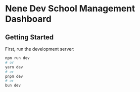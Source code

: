 # Nene Dev School Management Dashboard

## Getting Started

First, run the development server:

```bash
npm run dev
# or
yarn dev
# or
pnpm dev
# or
bun dev
```

